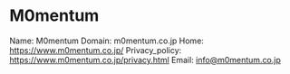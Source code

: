 
# M0mentum 

Name: M0mentum 
Domain: m0mentum.co.jp
Home: https://www.m0mentum.co.jp/
Privacy_policy: https://www.m0mentum.co.jp/privacy.html
Email: info@m0mentum.co.jp
